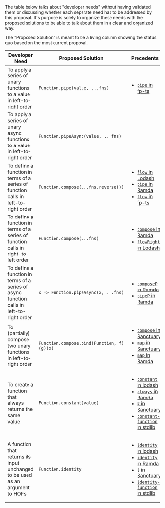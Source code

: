 The table below talks about "developer needs" without having validated them or
discussing whether each separate need has to be addressed by this proposal.
It's purpose is solely to organize these needs with the proposed solutions to
be able to talk about them in a clear and organized way.

The "Proposed Solution" is meant to be a living column showing the status quo
based on the most current proposal.

<table>
<thead>
<tr>
<th>Developer Need</th>
<th>Proposed Solution</th>
<th>Precedents</th>
</tr>
</thead>
<tbody>

<tr>
<td>To apply a series of unary functions to a value in left-to-right order</td>
<td><code>Function.pipe(value, ...fns)</code></td>
<td>

- [`pipe` in fp-ts](https://gcanti.github.io/fp-ts/modules/function.ts.html#pipe)

</td>
</tr>

<tr>
<td>To apply a series of unary async functions to a value in left-to-right order</td>
<td><code>Function.pipeAsync(value, ...fns)</code></td>
<td>
</td>
</tr>

<tr>
<td>To define a function in terms of a series of function calls in left-to-right order</td>
<td><code>Function.compose(...fns.reverse())</code></td>
<td>

- [`flow` in Lodash](https://lodash.com/docs/4.17.15#flow)
- [`pipe` in Ramda](https://ramdajs.com/docs/#pipe)
- [`flow` in fp-ts](https://gcanti.github.io/fp-ts/modules/function.ts.html#flow)

</td>
</tr>

<tr>
<td>To define a function in terms of a series of function calls in right-to-left order</td>
<td><code>Function.compose(...fns)</code></td>
<td>

- [`compose` in Ramda](https://ramdajs.com/docs/#compose)
- [`flowRight` in Lodash](https://lodash.com/docs/4.17.15#flowRight)

</td>
</tr>

<tr>
<td>To define a function in terms of a series of async function calls in left-to-right order</td>
<td><code>x => Function.pipeAsync(x, ...fns)</code></td>
<td>

- [`composeP` in Ramda](https://ramdajs.com/docs/#composeP)
- [`pipeP` in Ramda](https://ramdajs.com/docs/#pipeP)

</td>
</tr>

<tr>
<td>To (partially) compose two unary functions in left-to-right order</td>
<td><code>Function.compose.bind(Function, f)(g)(x)</code></td>
<td>

- [`compose` in Sanctuary](https://sanctuary.js.org/#compose)
- [`map` in Sanctuary](https://sanctuary.js.org/#map)
- [`map` in Ramda](https://ramdajs.com/docs/#map)

</td>
</tr>

<tr>
<td>To create a function that always returns the same value</td>
<td><code>Function.constant(value)</code></td>
<td>

- [`constant` in lodash](https://lodash.com/docs/4.17.15#constant)
- [`always` in Ramda](https://ramdajs.com/docs/#always)
- [`K` in Sanctuary](https://sanctuary.js.org/#K)
- [`constant-function` in stdlib](https://stdlib.io/docs/api/latest/@stdlib/utils/constant-function)

</td>
</tr>

<tr>
<td>A function that returns its input unchanged to be used as an argument to HOFs</td>
<td><code>Function.identity</code></td>
<td>

- [`identity` in lodash](https://lodash.com/docs/4.17.15#identity)
- [`identity` in Ramda](https://ramdajs.com/docs/#identity)
- [`I` in Sanctuary](https://sanctuary.js.org/#I)
- [`identity-function` in stdlib](https://stdlib.io/docs/api/latest/@stdlib/utils/identity-function)

</td>
</tr>

</tbody>
</table>
